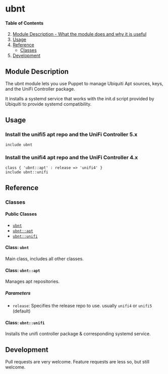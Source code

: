 # ubnt

#### Table of Contents


2. [Module Description - What the module does and why it is useful](#module-description)
4. [Usage](#usage)
6. [Reference](#reference)
    * [Classes](#classes)
8. [Development](#development)

## Module Description

The ubnt module lets you use Puppet to manage Ubiquiti Apt sources, keys, and the UniFi Controller package.

It installs a systemd service that works with the init.d script provided by Ubiquiti to provide systemd compatibility.

## Usage

### Install the unifi5 apt repo and the UniFi Controller 5.x

```puppet
include ubnt
```

### Install the unifi4 apt repo and the UniFi Controller 4.x

```puppet
class { 'ubnt::apt' : release => 'unifi4' }
include ubnt::unifi
```

## Reference

### Classes

#### Public Classes

* [`ubnt`](#class-ubnt)
* [`ubnt::apt`](#class-apt)
* [`ubnt::unifi`](#class-unifi)

#### Class: `ubnt`

Main class, includes all other classes.

#### Class: `ubnt::apt`

Manages apt repositories.

##### Parameters

* `release`: Specifies the release repo to use.  usually `unifi4` or `unifi5` (default)

#### Class: `ubnt::unifi`

Installs the unifi controller package & corresponding systemd service.

## Development
Pull requests are very welcome.  Feature requests are less so, but still welcome.
